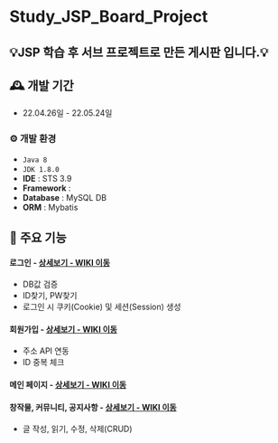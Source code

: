 # Study_JSP_Board_Project
## 💡JSP 학습 후 서브 프로젝트로 만든 게시판 입니다.💡

## 🕰️ 개발 기간
* 22.04.26일 - 22.05.24일
 
### ⚙️ 개발 환경
- `Java 8`
- `JDK 1.8.0`
- **IDE** : STS 3.9
- **Framework** : 
- **Database** : MySQL DB
- **ORM** : Mybatis

## 📌 주요 기능
#### 로그인 - <a href="" >상세보기 - WIKI 이동</a>
- DB값 검증
- ID찾기, PW찾기
- 로그인 시 쿠키(Cookie) 및 세션(Session) 생성
#### 회원가입 - <a href="" >상세보기 - WIKI 이동</a>
- 주소 API 연동
- ID 중복 체크

#### 메인 페이지 - <a href="" >상세보기 - WIKI 이동</a>

#### 창작물, 커뮤니티, 공지사항 - <a href =""> 상세보기 - WIKI 이동 </a>
- 글 작성, 읽기, 수정, 삭제(CRUD)

